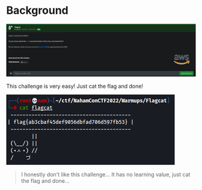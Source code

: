 # Background
![background](https://github.com/siunam321/CTF-Writeups/blob/main/NahamCon-CTF-2022/Warmups/Flagcat/images/background.png)

This challenge is very easy! Just cat the flag and done!

![flag](https://github.com/siunam321/CTF-Writeups/blob/main/NahamCon-CTF-2022/Warmups/Flagcat/images/flag.png)



> I honestly don't like this challenge... It has no learning value, just cat the flag and done...